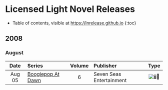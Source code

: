 # Licensed Light Novel Releases

- Table of contents, visible at https://lnrelease.github.io
{:toc}

## 2008

### August

Date|Series|Volume|Publisher|Type|
:---:|:---|:---:|:---|:---:|
Aug 05|[Boogiepop At Dawn](https://sevenseasentertainment.com/books/boogiepop-at-dawn-novel-0/)|6|Seven Seas Entertainment|<input class="spacer" alt="🖥️" type="image" disabled>📖|

